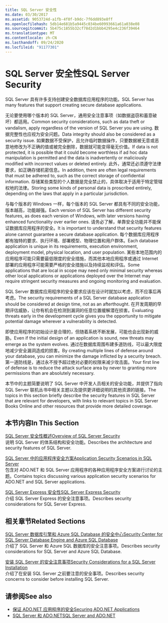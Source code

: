 ```yaml
---
title: SQL Server 安全性
ms.date: 03/30/2017
ms.assetid: 9053724d-a1fb-4f0f-b9dc-7f6dd893e8ff
ms.openlocfilehash: 5db14e681b5a9445c034be60993661a61a038e08
ms.sourcegitcommit: 5b475c1855b32cf78d2d1bbb4295e4c236f39464
ms.translationtype: MT
ms.contentlocale: zh-CN
ms.lasthandoff: 09/24/2020
ms.locfileid: "91177301"
---
```

# <a name="sql-server-security"></a><span data-ttu-id="cab62-102">SQL Server 安全性</span><span class="sxs-lookup"><span data-stu-id="cab62-102">SQL Server Security</span></span>

<span data-ttu-id="cab62-103">SQL Server 具有许多支持创建安全数据库应用程序的功能。</span><span class="sxs-lookup"><span data-stu-id="cab62-103">SQL Server has many features that support creating secure database applications.</span></span>  
  
 <span data-ttu-id="cab62-104">无论要使用哪个版本的 SQL Server，通用安全注意事项（如数据盗窃和蓄意破坏）都适用。</span><span class="sxs-lookup"><span data-stu-id="cab62-104">Common security considerations, such as data theft or vandalism, apply regardless of the version of SQL Server you are using.</span></span> <span data-ttu-id="cab62-105">数据完整性也应视为安全问题。</span><span class="sxs-lookup"><span data-stu-id="cab62-105">Data integrity should also be considered as a security issue.</span></span> <span data-ttu-id="cab62-106">如果数据不受保护，且允许临时数据操作，只要数据被无意或恶意地修改为不正确的值或被完全删除，数据就可能变得毫无价值。</span><span class="sxs-lookup"><span data-stu-id="cab62-106">If data is not protected, it is possible that it could become worthless if ad hoc data manipulation is permitted and the data is inadvertently or maliciously modified with incorrect values or deleted entirely.</span></span> <span data-ttu-id="cab62-107">此外，通常还必须遵守法律要求，如正确存储机密信息。</span><span class="sxs-lookup"><span data-stu-id="cab62-107">In addition, there are often legal requirements that must be adhered to, such as the correct storage of confidential information.</span></span> <span data-ttu-id="cab62-108">存储某些类型的个人数据是完全禁止的，具体取决于适用于特定管辖权地的法律。</span><span class="sxs-lookup"><span data-stu-id="cab62-108">Storing some kinds of personal data is proscribed entirely, depending on the laws that apply in a particular jurisdiction.</span></span>  
  
 <span data-ttu-id="cab62-109">与每个版本的 Windows 一样，每个版本的 SQL Server 都具有不同的安全功能，版本越高，功能越强。</span><span class="sxs-lookup"><span data-stu-id="cab62-109">Each version of SQL Server has different security features, as does each version of Windows, with later versions having enhanced functionality over earlier ones.</span></span> <span data-ttu-id="cab62-110">请务必了解，单靠安全功能并不能保证数据库应用程序的安全。</span><span class="sxs-lookup"><span data-stu-id="cab62-110">It is important to understand that security features alone cannot guarantee a secure database application.</span></span> <span data-ttu-id="cab62-111">每个数据库应用程序都有独特的要求、执行环境、部署模型、物理位置和用户群体。</span><span class="sxs-lookup"><span data-stu-id="cab62-111">Each database application is unique in its requirements, execution environment, deployment model, physical location, and user population.</span></span> <span data-ttu-id="cab62-112">某些本地范围内的应用程序可能只需要最低限度的安全措施，而其他本地应用程序或通过 Internet 部署的应用程序可能需要严格的安全措施以及持续监视和评估。</span><span class="sxs-lookup"><span data-stu-id="cab62-112">Some applications that are local in scope may need only minimal security whereas other local applications or applications deployed over the Internet may require stringent security measures and ongoing monitoring and evaluation.</span></span>  
  
 <span data-ttu-id="cab62-113">SQL Server 数据库应用程序的安全要求应该在设计时就加以考虑，而不应事后再考虑。</span><span class="sxs-lookup"><span data-stu-id="cab62-113">The security requirements of a SQL Server database application should be considered at design time, not as an afterthought.</span></span> <span data-ttu-id="cab62-114">在开发周期的早期评估威胁，让你有机会在检测到漏洞的任意位置缓解潜在损害。</span><span class="sxs-lookup"><span data-stu-id="cab62-114">Evaluating threats early in the development cycle gives you the opportunity to mitigate potential damage wherever a vulnerability is detected.</span></span>  
  
 <span data-ttu-id="cab62-115">即使应用程序的初始设计是合理的，但随着系统不断发展，可能也会出现新的威胁。</span><span class="sxs-lookup"><span data-stu-id="cab62-115">Even if the initial design of an application is sound, new threats may emerge as the system evolves.</span></span> <span data-ttu-id="cab62-116">通过在数据库周围布建多道防线，可以最大限度地减少安全漏洞造成的损害。</span><span class="sxs-lookup"><span data-stu-id="cab62-116">By creating multiple lines of defense around your database, you can minimize the damage inflicted by a security breach.</span></span> <span data-ttu-id="cab62-117">第一道防线是，通过永不授予超过绝对必要的权限来减少攻击面。</span><span class="sxs-lookup"><span data-stu-id="cab62-117">Your first line of defense is to reduce the attack surface area by never to granting more permissions than are absolutely necessary.</span></span>  
  
 <span data-ttu-id="cab62-118">本节中的主题简要说明了 SQL Server 中开发人员相关的安全功能，并提供了指向 SQL Server 联机丛书中相关主题以及提供更详细说明的其他资源的链接。</span><span class="sxs-lookup"><span data-stu-id="cab62-118">The topics in this section briefly describe the security features in SQL Server that are relevant for developers, with links to relevant topics in SQL Server Books Online and other resources that provide more detailed coverage.</span></span>  
  
## <a name="in-this-section"></a><span data-ttu-id="cab62-119">本节内容</span><span class="sxs-lookup"><span data-stu-id="cab62-119">In This Section</span></span>  

 [<span data-ttu-id="cab62-120">SQL Server 安全性概述</span><span class="sxs-lookup"><span data-stu-id="cab62-120">Overview of SQL Server Security</span></span>](overview-of-sql-server-security.md)  
 <span data-ttu-id="cab62-121">说明 SQL Server 的体系结构和安全功能。</span><span class="sxs-lookup"><span data-stu-id="cab62-121">Describes the architecture and security features of SQL Server.</span></span>  
  
 [<span data-ttu-id="cab62-122">SQL Server 中的应用程序安全方案</span><span class="sxs-lookup"><span data-stu-id="cab62-122">Application Security Scenarios in SQL Server</span></span>](application-security-scenarios-in-sql-server.md)  
 <span data-ttu-id="cab62-123">包含对 ADO.NET 和 SQL Server 应用程序的各种应用程序安全方案进行讨论的主题。</span><span class="sxs-lookup"><span data-stu-id="cab62-123">Contains topics discussing various application security scenarios for ADO.NET and SQL Server applications.</span></span>  
  
 [<span data-ttu-id="cab62-124">SQL Server Express 安全性</span><span class="sxs-lookup"><span data-stu-id="cab62-124">SQL Server Express Security</span></span>](sql-server-express-security.md)  
 <span data-ttu-id="cab62-125">介绍 SQL Server Express 的安全注意事项。</span><span class="sxs-lookup"><span data-stu-id="cab62-125">Describes security considerations for SQL Server Express.</span></span>  
  
## <a name="related-sections"></a><span data-ttu-id="cab62-126">相关章节</span><span class="sxs-lookup"><span data-stu-id="cab62-126">Related Sections</span></span>  

[<span data-ttu-id="cab62-127">SQL Server 数据库引擎和 Azure SQL Database 的安全中心</span><span class="sxs-lookup"><span data-stu-id="cab62-127">Security Center for SQL Server Database Engine and Azure SQL Database</span></span>](/sql/relational-databases/security/security-center-for-sql-server-database-engine-and-azure-sql-database)  
<span data-ttu-id="cab62-128">介绍了 SQL Server 和 Azure SQL 数据库的安全注意事项。</span><span class="sxs-lookup"><span data-stu-id="cab62-128">Describes security considerations for SQL Server and Azure SQL Database.</span></span>

[<span data-ttu-id="cab62-129">安装 SQL Server 的安全注意事项</span><span class="sxs-lookup"><span data-stu-id="cab62-129">Security Considerations for a SQL Server Installation</span></span>](/sql/sql-server/install/security-considerations-for-a-sql-server-installation)  
<span data-ttu-id="cab62-130">介绍了在安装 SQL Server 之前要注意的安全事项。</span><span class="sxs-lookup"><span data-stu-id="cab62-130">Describes security concerns to consider before installing SQL Server.</span></span>

## <a name="see-also"></a><span data-ttu-id="cab62-131">请参阅</span><span class="sxs-lookup"><span data-stu-id="cab62-131">See also</span></span>

- [<span data-ttu-id="cab62-132">保证 ADO.NET 应用程序的安全</span><span class="sxs-lookup"><span data-stu-id="cab62-132">Securing ADO.NET Applications</span></span>](../securing-ado-net-applications.md)
- [<span data-ttu-id="cab62-133">SQL Server 和 ADO.NET</span><span class="sxs-lookup"><span data-stu-id="cab62-133">SQL Server and ADO.NET</span></span>](index.md)
